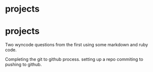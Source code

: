 # projects
# projects
Two wyncode questions from the first using some markdown and ruby code.

Completing the git to github process. setting up a repo commiting to pushing to github.
